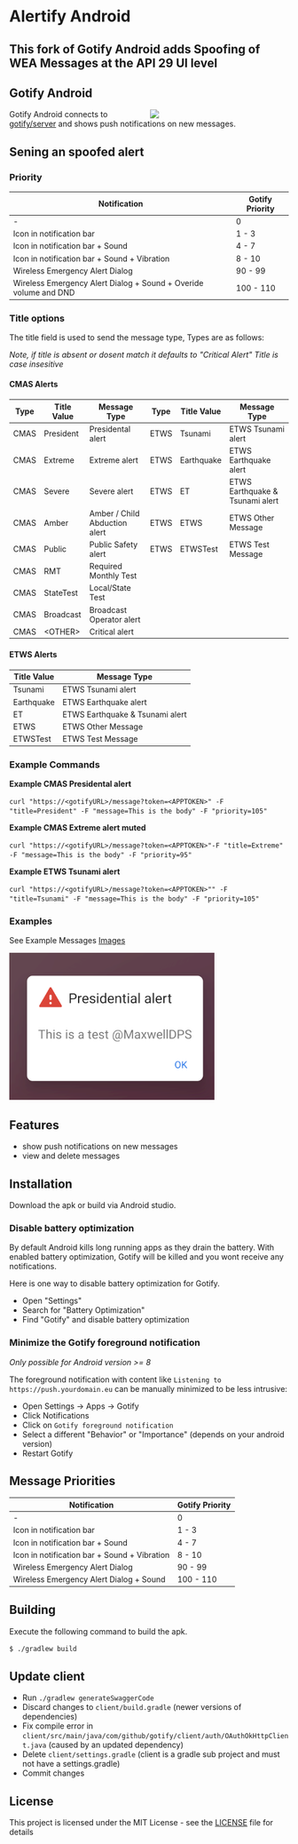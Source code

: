 # Alertify Android 

## This fork of Gotify Android adds Spoofing of WEA Messages at the API 29 UI level

## Gotify Android 
<img align="right" src="app.gif" width="250" />

Gotify Android connects to [gotify/server](https://github.com/gotify/server) and shows push notifications on new messages.

## Sening an spoofed alert

### Priority
| Notification | Gotify Priority|
|- |-|
| - | 0 |
| Icon in notification bar | 1 - 3 |
| Icon in notification bar + Sound | 4 - 7 |
| Icon in notification bar + Sound + Vibration | 8 - 10 |
| Wireless Emergency Alert Dialog | 90 - 99 |
| Wireless Emergency Alert Dialog + Sound + Overide volume and DND| 100 - 110 |

### Title options

The title field is used to send the message type, Types are as follows:

*Note, if title is absent or dosent match it defaults to "Critical Alert"*
*Title is case insesitive*

#### CMAS Alerts

| Type | Title Value | Message Type                  | Type | Title Value | Message Type                     |
|------|-------------|-------------------------------|------|-------------|----------------------------------|
| CMAS | President   | Presidental alert             | ETWS | Tsunami     | ETWS Tsunami alert               |
| CMAS | Extreme     | Extreme alert                 | ETWS | Earthquake  | ETWS Earthquake alert            |
| CMAS | Severe      | Severe alert                  | ETWS | ET          | ETWS Earthquake & Tsunami  alert |
| CMAS | Amber       | Amber / Child Abduction alert | ETWS | ETWS        | ETWS Other Message               |
| CMAS | Public      | Public Safety alert           | ETWS | ETWSTest    | ETWS Test Message                |
| CMAS | RMT         | Required Monthly Test         |      |             |                                  |
| CMAS | StateTest   | Local/State Test              |      |             |                                  |
| CMAS | Broadcast   | Broadcast Operator alert      |      |             |                                  |
| CMAS |\<OTHER\>    | Critical alert                |      |             |                                  |


#### ETWS Alerts
| Title Value | Message Type                     |
|-------------|----------------------------------|
| Tsunami     | ETWS Tsunami alert               |
| Earthquake  | ETWS Earthquake alert            |
| ET          | ETWS Earthquake & Tsunami  alert |
| ETWS        | ETWS Other Message               |
| ETWSTest    | ETWS Test Message                |


### Example Commands

**Example CMAS Presidental alert**

`curl "https://<gotifyURL>/message?token=<APPTOKEN>" -F "title=President" -F "message=This is the body" -F "priority=105"`

**Example CMAS Extreme alert muted**

`curl "https://<gotifyURL>/message?token=<APPTOKEN>"-F "title=Extreme" -F "message=This is the body" -F "priority=95"`

**Example ETWS Tsunami alert**

`curl "https://<gotifyURL>/message?token=<APPTOKEN>"" -F "title=Tsunami" -F "message=This is the body" -F "priority=105"`

### Examples

See Example Messages [Images](./Images.md)

![Images](./img/image.png)

## Features

* show push notifications on new messages
* view and delete messages

## Installation

Download the apk or build via Android studio.

### Disable battery optimization

By default Android kills long running apps as they drain the battery. With enabled battery optimization, Gotify will be killed and you wont receive any notifications.

Here is one way to disable battery optimization for Gotify.

* Open "Settings"
* Search for "Battery Optimization"
* Find "Gotify" and disable battery optimization

### Minimize the Gotify foreground notification

*Only possible for Android version >= 8*

The foreground notification with content like `Listening to https://push.yourdomain.eu` can be manually minimized to be less intrusive:

* Open Settings -> Apps -> Gotify
* Click Notifications
* Click on `Gotify foreground notification`
* Select a different "Behavior" or "Importance" (depends on your android version)
* Restart Gotify

## Message Priorities

| Notification | Gotify Priority|
|- |-|
| - | 0 |
| Icon in notification bar | 1 - 3 |
| Icon in notification bar + Sound | 4 - 7 |
| Icon in notification bar + Sound + Vibration | 8 - 10 |
| Wireless Emergency Alert Dialog | 90 - 99 |
| Wireless Emergency Alert Dialog + Sound | 100 - 110 |

## Building

Execute the following command to build the apk.
```bash
$ ./gradlew build
```

## Update client

* Run `./gradlew generateSwaggerCode`
* Discard changes to `client/build.gradle` (newer versions of dependencies)
* Fix compile error in `client/src/main/java/com/github/gotify/client/auth/OAuthOkHttpClient.java` (caused by an updated dependency)
* Delete `client/settings.gradle` (client is a gradle sub project and must not have a settings.gradle)
* Commit changes

## License
This project is licensed under the MIT License - see the [LICENSE](LICENSE) file for details

